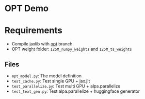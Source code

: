 # OPT Demo

# Requirements

- Compile jaxlib with [opt](https://github.com/alpa-projects/tensorflow-alpa/tree/pr-opt) branch.
- OPT weight folder: `125M_numpy_weights` and `125M_ts_weights`

## Files
- `opt_model.py`: The model definition
- `test_cache.py`: Test single GPU + jax.jit
- `test_parallelize.py`: Test multi GPU + alpa.parallelize
- `test_text_gen.py`: Test alpa.parallelize + huggingface generator

